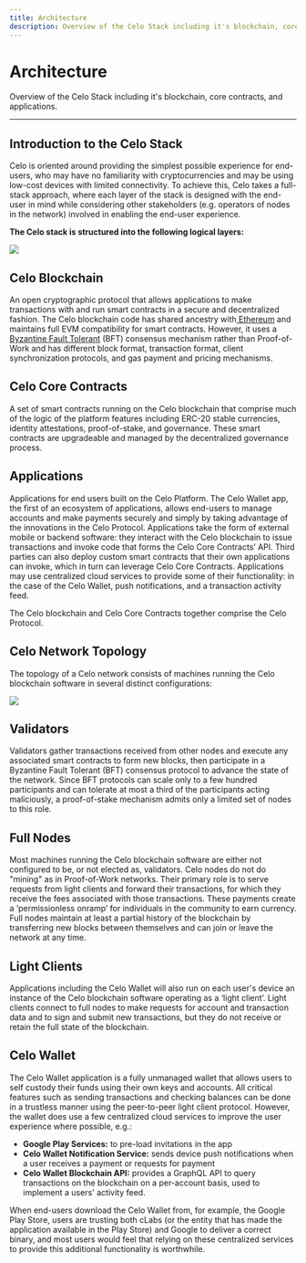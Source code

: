 ```yaml
---
title: Architecture
description: Overview of the Celo Stack including it's blockchain, core contracts, and applications.
---
```


# Architecture

Overview of the Celo Stack including it's blockchain, core contracts, and applications.

---

## Introduction to the Celo Stack

Celo is oriented around providing the simplest possible experience for end-users, who may have no familiarity with cryptocurrencies and may be using low-cost devices with limited connectivity. To achieve this, Celo takes a full-stack approach, where each layer of the stack is designed with the end-user in mind while considering other stakeholders (e.g. operators of nodes in the network) involved in enabling the end-user experience.

**The Celo stack is structured into the following logical layers:**

![](https://storage.googleapis.com/celo-website/docs/full-stack-diagram.jpg)

## Celo Blockchain

An open cryptographic protocol that allows applications to make transactions with and run smart contracts in a secure and decentralized fashion. The Celo blockchain code has shared ancestry with[ Ethereum](https://www.ethereum.org/) and maintains full EVM compatibility for smart contracts. However, it uses a[ Byzantine Fault Tolerant](http://pmg.csail.mit.edu/papers/osdi99.pdf) (BFT) consensus mechanism rather than Proof-of-Work and has different block format, transaction format, client synchronization protocols, and gas payment and pricing mechanisms.

## Celo Core Contracts

A set of smart contracts running on the Celo blockchain that comprise much of the logic of the platform features including ERC-20 stable currencies, identity attestations, proof-of-stake, and governance. These smart contracts are upgradeable and managed by the decentralized governance process.

## Applications

Applications for end users built on the Celo Platform. The Celo Wallet app, the first of an ecosystem of applications, allows end-users to manage accounts and make payments securely and simply by taking advantage of the innovations in the Celo Protocol. Applications take the form of external mobile or backend software: they interact with the Celo blockchain to issue transactions and invoke code that forms the Celo Core Contracts’ API. Third parties can also deploy custom smart contracts that their own applications can invoke, which in turn can leverage Celo Core Contracts. Applications may use centralized cloud services to provide some of their functionality: in the case of the Celo Wallet, push notifications, and a transaction activity feed.

The Celo blockchain and Celo Core Contracts together comprise the Celo Protocol.

## Celo Network Topology

The topology of a Celo network consists of machines running the Celo blockchain software in several distinct configurations:

![](https://storage.googleapis.com/celo-website/docs/network.png)

## Validators

Validators gather transactions received from other nodes and execute any associated smart contracts to form new blocks, then participate in a Byzantine Fault Tolerant (BFT) consensus protocol to advance the state of the network. Since BFT protocols can scale only to a few hundred participants and can tolerate at most a third of the participants acting maliciously, a proof-of-stake mechanism admits only a limited set of nodes to this role.

## Full Nodes

Most machines running the Celo blockchain software are either not configured to be, or not elected as, validators. Celo nodes do not do "mining" as in Proof-of-Work networks. Their primary role is to serve requests from light clients and forward their transactions, for which they receive the fees associated with those transactions. These payments create a ‘permissionless onramp’ for individuals in the community to earn currency. Full nodes maintain at least a partial history of the blockchain by transferring new blocks between themselves and can join or leave the network at any time.

## Light Clients

Applications including the Celo Wallet will also run on each user's device an instance of the Celo blockchain software operating as a ‘light client’. Light clients connect to full nodes to make requests for account and transaction data and to sign and submit new transactions, but they do not receive or retain the full state of the blockchain.

## Celo Wallet

The Celo Wallet application is a fully unmanaged wallet that allows users to self custody their funds using their own keys and accounts. All critical features such as sending transactions and checking balances can be done in a trustless manner using the peer-to-peer light client protocol. However, the wallet does use a few centralized cloud services to improve the user experience where possible, e.g.:

- **Google Play Services:** to pre-load invitations in the app
- **Celo Wallet Notification Service:** sends device push notifications when a user receives a payment or requests for payment
- **Celo Wallet Blockchain API:** provides a GraphQL API to query transactions on the blockchain on a per-account basis, used to implement a users' activity feed.

When end-users download the Celo Wallet from, for example, the Google Play Store, users are trusting both cLabs (or the entity that has made the application available in the Play Store) and Google to deliver a correct binary, and most users would feel that relying on these centralized services to provide this additional functionality is worthwhile.
